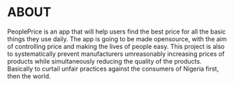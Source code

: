 # ABOUT 
PeoplePrice is an app that will help users find the best price
for all the basic things they use daily. The app is going to be made opensource,
with the aim of controlling price and making the lives of people easy.
    This project is also to systematically prevent manufacturers umreasonably increasing prices of
products while simultaneously reducing the quality of the products. Basically to curtail unfair
practices against the consumers of Nigeria first, then the world.